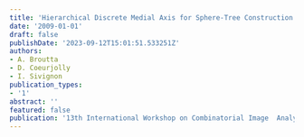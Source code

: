 ```yaml
---
title: 'Hierarchical Discrete Medial Axis for Sphere-Tree Construction '
date: '2009-01-01'
draft: false
publishDate: '2023-09-12T15:01:51.533251Z'
authors:
- A. Broutta
- D. Coeurjolly
- I. Sivignon
publication_types:
- '1'
abstract: ''
featured: false
publication: '13th International Workshop on Combinatorial Image  Analysis (IWCIA)'
---
```


